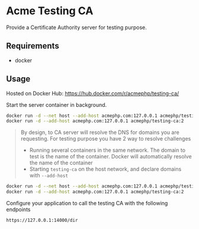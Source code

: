 Acme Testing CA
===============

Provide a Certificate Authority server for testing purpose.

Requirements
------------

- docker

Usage
-----

Hosted on Docker Hub: https://hub.docker.com/r/acmephp/testing-ca/

Start the server container in background.

```bash
docker run -d --net host --add-host acmephp.com:127.0.0.1 acmephp/testing-ca:2
docker run -d --add-host acmephp.com:127.0.0.1 acmephp/testing-ca:2
```

> By design, to CA server will resolve the DNS for domains you are requesting.
> For testing purpose you have 2 way to resolve challenges
> * Running several containers in the same network. The domain to test is the
    name of the container. Docker will automatically resolve the name of the
    container
> * Starting `testing-ca` on the host network, and declare domains  with
    `--add-host`

```bash
docker run -d --net host --add-host acmephp.com:127.0.0.1 acmephp/testing-ca:2
docker run -d --add-host acmephp.com:127.0.0.1 acmephp/testing-ca:2
```

Configure your application to call the testing CA with the following endpoints

```
https://127.0.0.1:14000/dir
```

